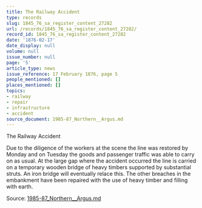 ```yaml
---
title: The Railway Accident
type: records
slug: 1845_76_sa_register_content_27282
url: /records/1845_76_sa_register_content_27282/
record_id: 1845_76_sa_register_content_27282
date: '1876-02-17'
date_display: null
volume: null
issue_number: null
page: '5'
article_type: news
issue_reference: 17 February 1876, page 5
people_mentioned: []
places_mentioned: []
topics:
- railway
- repair
- infrastructure
- accident
source_document: 1985-87_Northern__Argus.md
---
```


The Railway Accident

Due to the diligence of the workers at the scene the line was restored by Monday and on Tuesday the goods and passenger traffic was able to carry on as usual.  At the large gap where the accident occurred the line is carried on a temporary wooden bridge of heavy timbers supported by substantial struts.  An iron bridge will eventually relace this.  The other breaches in the embankment have been repaired with the use of heavy timber and filling with earth.

Source: [1985-87_Northern__Argus.md](/downloads/markdown/1985-87_Northern__Argus.md)
